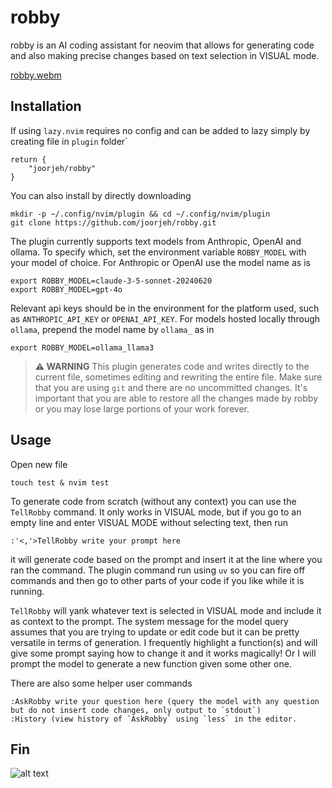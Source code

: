 # robby
robby is an AI coding assistant for neovim that allows for generating code and also making precise changes based on text selection in VISUAL mode.

[robby.webm](https://github.com/joorjeh/robby/assets/40566439/84a18c65-fe8c-42d0-b596-5c5d29fba9ec)

## Installation
If using `lazy.nvim` requires no config and can be added to lazy simply by creating file in `plugin` folder`
```
return {
    "joorjeh/robby"
}
```
You can also install by directly downloading
```
mkdir -p ~/.config/nvim/plugin && cd ~/.config/nvim/plugin
git clone https://github.com/joorjeh/robby.git
```
The plugin currently supports text models from Anthropic, OpenAI and ollama.  To specify which, set the environment variable
`ROBBY_MODEL` with your model of choice.  For Anthropic or OpenAI use the model name as is
```
export ROBBY_MODEL=claude-3-5-sonnet-20240620
export ROBBY_MODEL=gpt-4o
```
Relevant api keys should be in the environment for the platform used, such as `ANTHROPIC_API_KEY` or `OPENAI_API_KEY`.
For models hosted locally through `ollama`, prepend the model name by `ollama_` as in 
```
export ROBBY_MODEL=ollama_llama3
```

> **⚠️ WARNING**
> This plugin generates code and writes directly to the current file, sometimes editing and rewriting the entire file. Make sure that you are using `git` and there are no uncommitted changes.  It's important that you are able to restore all the changes made by robby or you may lose large portions of your work forever. 

## Usage
Open new file
```
touch test & nvim test 
```
To generate code from scratch (without any context) you can use the `TellRobby` command.  It only works in VISUAL mode, but if you go to an empty line and enter VISUAL MODE without selecting text, then run 
```
:'<,'>TellRobby write your prompt here
```
it will generate code based on the prompt and insert it at the line where you ran the command.  The plugin command run using `uv` so
you can fire off commands and then go to other parts of your code if you like while it is running.

`TellRobby` will yank whatever text is selected in VISUAL mode and include it as context to the prompt.  The system message for the
model query assumes that you are trying to update or edit code but it can be pretty versatile in terms of generation.  I frequently 
highlight a function(s) and will give some prompt saying how to change it and it works magically!  Or I will prompt the model
to generate a new function given some other one. 

There are also some helper user commands
```
:AskRobby write your question here (query the model with any question but do not insert code changes, only output to `stdout`)
:History (view history of `AskRobby` using `less` in the editor.
```
## Fin
![alt text](https://github.com/joorjeh/robby/blob/main/robby.png?raw=true)
